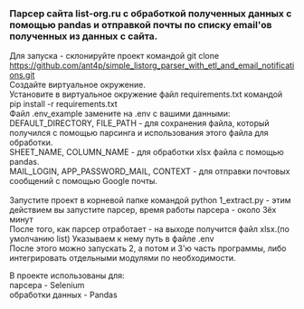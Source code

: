 ### Парсер сайта list-org.ru с обработкой полученных данных с помощью pandas и отправкой почты по списку email'ов полученных из данных с сайта. ###

Для запуска - склонируйте проект командой git clone https://github.com/ant4p/simple_listorg_parser_with_etl_and_email_notifications.git  <br/>
Создайте виртуальное окружение.<br/>
Установите в виртуальное окружение файл requirements.txt командой pip install -r requirements.txt<br/>
Файл .env_example замените на .env c вашими данными: <br/>
DEFAULT_DIRECTORY, FILE_PATH - для сохранения файла, который получился с помощью парсинга и использования этого файла для обработки. <br/>
SHEET_NAME, COLUMN_NAME - для обработки xlsx файла с помощью pandas. <br/>
MAIL_LOGIN, APP_PASSWORD_MAIL, CONTEXT - для отправки почтовых сообщений с помощью Google почты. <br/>
<br/>
Запустите проект в корневой папке командой python 1_extract.py - этим действием вы запустите парсер, время работы парсера - около 3ёх минут <br/>
После того, как парсер отработает - на выходе получится файл xlsx.(по умолчанию list) Указываем к нему путь в файле .env <br/>
После этого можно запускать 2, а потом и 3'ю часть программы, либо интегрировать отдельными модулями по необходимости. <br/>

В проекте использованы для:<br/>
парсера - Selenium<br/>
обработки данных - Pandas<br/>
